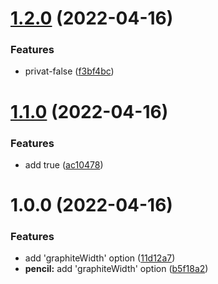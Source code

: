 # [1.2.0](https://github.com/swissglider/testVite/compare/v1.1.0...v1.2.0) (2022-04-16)


### Features

* privat-false ([f3bf4bc](https://github.com/swissglider/testVite/commit/f3bf4bcb6e04492b984ac2053e9ef108cc844919))

# [1.1.0](https://github.com/swissglider/testVite/compare/v1.0.0...v1.1.0) (2022-04-16)


### Features

* add true ([ac10478](https://github.com/swissglider/testVite/commit/ac10478e85c2ee4e89849603c42842bafccb8b3e))

# 1.0.0 (2022-04-16)


### Features

* add 'graphiteWidth' option ([11d12a7](https://github.com/swissglider/testVite/commit/11d12a7c8d197be969a5a0d2cb1f5040587f4c74))
* **pencil:** add 'graphiteWidth' option ([b5f18a2](https://github.com/swissglider/testVite/commit/b5f18a2836630c3cb76d515cfcfd69e0954a749c))
